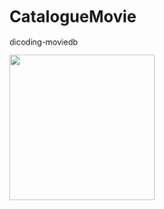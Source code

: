 # CatalogueMovie
dicoding-moviedb

<img src="https://drive.google.com/file/d/15phVANiQOEsMA3XMHYtOe81-MY3Mrpnt/view?usp=sharing" width="256/" style="max-width:100%;">
